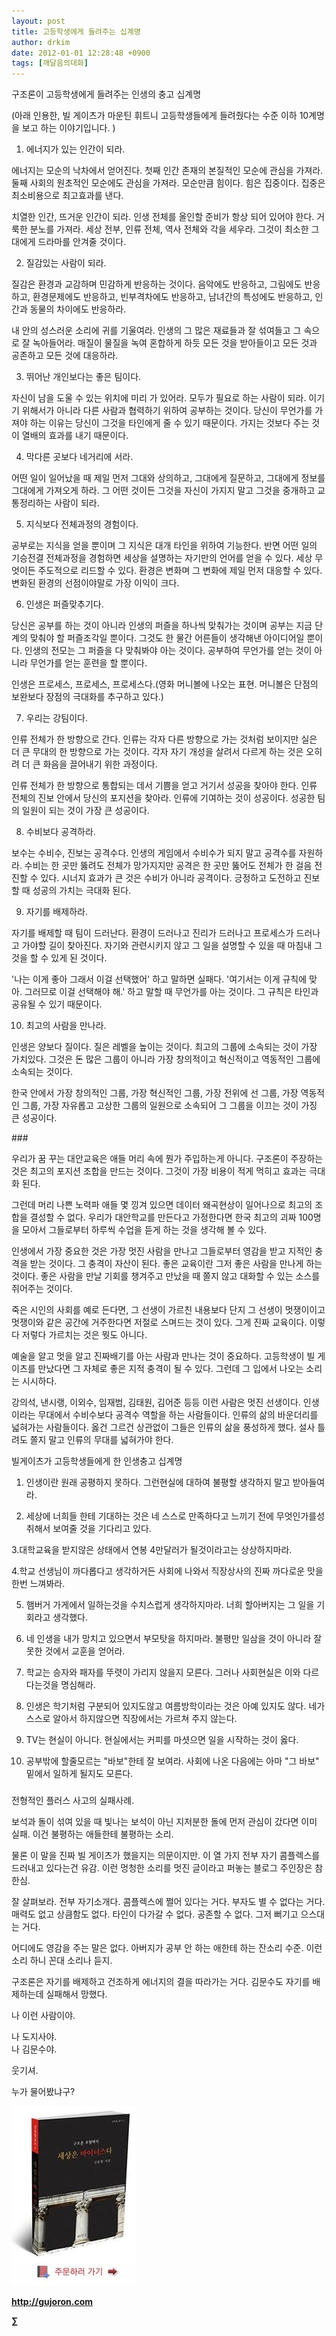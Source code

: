 ```yaml
---
layout: post
title: 고등학생에게 들려주는 십계명
author: drkim
date: 2012-01-01 12:28:48 +0900
tags: [깨달음의대화]
---
```

구조론이 고등학생에게 들려주는 인생의 충고 십계명 

(아래 인용한, 빌 게이츠가 마운틴 휘트니 고등학생들에게 들려줬다는 수준 이하 10계명을 보고 하는 이야기입니다. )







1) 에너지가 있는 인간이 되라. 

에너지는 모순의 낙차에서 얻어진다. 첫째 인간 존재의 본질적인 모순에 관심을 가져라. 둘째 사회의 원초적인 모순에도 관심을 가져라. 모순만큼 힘이다. 힘은 집중이다. 집중은 최소비용으로 최고효과를 낸다. 

치열한 인간, 뜨거운 인간이 되라. 인생 전체를 올인할 준비가 항상 되어 있어야 한다. 거룩한 분노를 가져라. 세상 전부, 인류 전체, 역사 전체와 각을 세우라. 그것이 최소한 그대에게 드라마를 안겨줄 것이다. 



2) 질감있는 사람이 되라. 

질감은 환경과 교감하며 민감하게 반응하는 것이다. 음악에도 반응하고, 그림에도 반응하고, 환경문제에도 반응하고, 빈부격차에도 반응하고, 남녀간의 특성에도 반응하고, 인간과 동물의 차이에도 반응하라. 



내 안의 성스러운 소리에 귀를 기울여라. 인생의 그 많은 재료들과 잘 섞여들고 그 속으로 잘 녹아들어라. 매질이 물질을 녹여 혼합하게 하듯 모든 것을 받아들이고 모든 것과 공존하고 모든 것에 대응하라. 



3) 뛰어난 개인보다는 좋은 팀이다. 



자신이 남을 도울 수 있는 위치에 미리 가 있어라. 모두가 필요로 하는 사람이 되라. 이기기 위해서가 아니라 다른 사람과 협력하기 위하여 공부하는 것이다. 당신이 무언가를 가져야 하는 이유는 당신이 그것을 타인에게 줄 수 있기 때문이다. 가지는 것보다 주는 것이 열배의 효과를 내기 때문이다. 



4) 막다른 곳보다 네거리에 서라. 

어떤 일이 일어났을 때 제일 먼저 그대와 상의하고, 그대에게 질문하고, 그대에게 정보를 그대에게 가져오게 하라. 그 어떤 것이든 그것을 자신이 가지지 말고 그것을 중개하고 교통정리하는 사람이 되라. 



5) 지식보다 전체과정의 경험이다. 



공부로는 지식을 얻을 뿐이며 그 지식은 대개 타인을 위하여 기능한다. 반면 어떤 일의 기승전결 전체과정을 경험하면 세상을 설명하는 자기만의 언어를 얻을 수 있다. 세상 무엇이든 주도적으로 리드할 수 있다. 환경은 변화며 그 변화에 제일 먼저 대응할 수 있다. 변화된 환경의 선점이야말로 가장 이익이 크다. 



6) 인생은 퍼즐맞추기다. 



당신은 공부를 하는 것이 아니라 인생의 퍼즐을 하나씩 맞춰가는 것이며 공부는 지금 단계의 맞춰야 할 퍼즐조각일 뿐이다. 그것도 한 물간 어른들이 생각해낸 아이디어일 뿐이다. 인생의 전모는 그 퍼즐을 다 맞춰봐야 아는 것이다. 공부하여 무언가를 얻는 것이 아니라 무언가를 얻는 훈련을 할 뿐이다. 



인생은 프로세스, 프로세스, 프로세스다.(영화 머니볼에 나오는 표현. 머니볼은 단점의 보완보다 장점의 극대화를 추구하고 있다.)



7) 우리는 강팀이다. 

인류 전체가 한 방향으로 간다. 인류는 각자 다른 방향으로 가는 것처럼 보이지만 실은 더 큰 무대의 한 방향으로 가는 것이다. 각자 자기 개성을 살려서 다르게 하는 것은 오히려 더 큰 화음을 끌어내기 위한 과정이다. 



인류 전체가 한 방향으로 통합되는 데서 기쁨을 얻고 거기서 성공을 찾아야 한다. 인류 전체의 진보 안에서 당신의 포지션을 찾아라. 인류에 기여하는 것이 성공이다. 성공한 팀의 일원이 되는 것이 가장 큰 성공이다. 



8) 수비보다 공격하라. 



보수는 수비수, 진보는 공격수다. 인생의 게임에서 수비수가 되지 말고 공격수를 자원하라. 수비는 한 곳만 뚫려도 전체가 망가지지만 공격은 한 곳만 뚫어도 전체가 한 걸음 전진할 수 있다. 시너지 효과가 큰 것은 수비가 아니라 공격이다. 긍정하고 도전하고 진보할 때 성공의 가치는 극대화 된다. 



9) 자기를 배제하라. 

자기를 배제할 때 팀이 드러난다. 환경이 드러나고 진리가 드러나고 프로세스가 드러나고 가야할 길이 찾아진다. 자기와 관련시키지 않고 그 일을 설명할 수 있을 때 마침내 그것을 할 수 있게 된 것이다. 

'나는 이게 좋아 그래서 이걸 선택했어' 하고 말하면 실패다. '여기서는 이게 규칙에 맞아. 그러므로 이걸 선택해야 해.' 하고 말할 때 무언가를 아는 것이다. 그 규칙은 타인과 공유될 수 있기 때문이다. 



10) 최고의 사람을 만나라. 

인생은 양보다 질이다. 질은 레벨을 높이는 것이다. 최고의 그룹에 소속되는 것이 가장 가치있다. 그것은 돈 많은 그룹이 아니라 가장 창의적이고 혁신적이고 역동적인 그룹에 소속되는 것이다. 

한국 안에서 가장 창의적인 그룹, 가장 혁신적인 그룹, 가장 전위에 선 그룹, 가장 역동적인 그룹, 가장 자유롭고 고상한 그룹의 일원으로 소속되어 그 그룹을 이끄는 것이 가징 큰 성공이다. 





\### 



우리가 꿈 꾸는 대안교육은 애들 머리 속에 뭔가 주입하는게 아니다. 구조론이 주장하는 것은 최고의 포지션 조합을 만드는 것이다. 그것이 가장 비용이 적게 먹히고 효과는 극대화 된다. 

그런데 머리 나쁜 노력파 애들 몇 낑겨 있으면 데이터 왜곡현상이 일어나으로 최고의 조합을 결성할 수 없다. 우리가 대안학교를 만든다고 가정한다면 한국 최고의 괴짜 100명을 모아서 그들로부터 하루씩 수업을 듣게 하는 것을 생각해 볼 수 있다. 

인생에서 가장 중요한 것은 가장 멋진 사람을 만나고 그들로부터 영감을 받고 지적인 충격을 받는 것이다. 그 충격이 자산이 된다. 좋은 교육이란 그저 좋은 사람을 만나게 하는 것이다. 좋은 사람을 만날 기회를 챙겨주고 만났을 때 쫄지 않고 대화할 수 있는 소스를 쥐어주는 것이다. 

죽은 시인의 사회를 예로 든다면, 그 선생이 가르친 내용보다 단지 그 선생이 멋쟁이이고 멋쟁이와 같은 공간에 거주한다면 저절로 스며드는 것이 있다. 그게 진짜 교육이다. 이렇다 저렇다 가르치는 것은 뭣도 아니다. 

예술을 알고 멋을 알고 진짜배기를 아는 사람과 만나는 것이 중요하다. 고등학생이 빌 게이츠를 만났다면 그 자체로 좋은 지적 충격이 될 수 있다. 그런데 그 입에서 나오는 소리는 시시하다. 

강의석, 낸시랭, 이외수, 임재범, 김태원, 김어준 등등 이런 사람은 멋진 선생이다. 인생이라는 무대에서 수비수보다 공격수 역할을 하는 사람들이다. 인류의 삶의 바운더리를 넓혀가는 사람들이다. 옳건 그르건 상관없이 그들은 인류의 삶을 풍성하게 했다. 설사 틀려도 쫄지 말고 인류의 무대를 넓혀가야 한다. 









빌게이츠가 고등학생들에게 한 인생충고 십계명 

1. 인생이란 원래 공평하지 못하다. 그런현실에 대하여 불평할 생각하지 말고 받아들여라. 

2. 세상에 너희들 한테 기대하는 것은 네 스스로 만족하다고 느끼기 전에 무엇인가를성취해서 보여줄 것을 기다리고 있다. 

3.대학교육을 받지않은 상태에서 연봉 4만달러가 될것이라고는 상상하지마라. 

4.학교 선생님이 까다롭다고 생각하거든 사회에 나와서 직장상사의 진짜 까다로운 맛을 한번 느껴봐라. 

5. 햄버거 가게에서 일하는것을 수치스럽게 생각하지마라. 너희 할아버지는 그 일을 기회라고 생각했다. 

6. 네 인생을 내가 망치고 있으면서 부모탓을 하지마라. 불평만 일삼을 것이 아니라 잘못한 것에서 교훈을 얻어라. 

7. 학교는 승자와 패자를 뚜렷이 가리지 않을지 모른다. 그러나 사회현실은 이와 다르다는것을 명심해라. 

8. 인생은 학기처럼 구분되어 있지도않고 여름방학이라는 것은 아예 있지도 않다. 네가 스스로 알아서 하지않으면 직장에서는 가르쳐 주지 않는다. 

9. TV는 현실이 아니다. 현실에서는 커피를 마셧으면 일을 시작하는 것이 옳다. 

10. 공부밖에 할줄모르는 "바보"한테 잘 보여라. 사회에 나온 다음에는 아마 "그 바보" 밑에서 일하게 될지도 모른다. 



###

전형적인 플러스 사고의 실패사례. 

보석과 돌이 섞여 있을 때 빛나는 보석이 아닌 지저분한 돌에 먼저 관심이 갔다면 이미 실패. 이건 불평하는 애들한테 불평하는 소리. 

물론 이 말을 진짜 빌 게이츠가 했을지는 의문이지만. 이 열 가지 전부 자기 콤플렉스를 드러내고 있다는건 유감. 이런 멍청한 소리를 멋진 글이라고 퍼놓는 블로그 주인장은 참 한심. 

잘 살펴보라. 전부 자기소개다. 콤플렉스에 쩔어 있다는 거다. 부자도 별 수 없다는 거다. 매력도 없고 상큼함도 없다. 타인이 다가갈 수 없다. 공존할 수 없다. 그저 뻐기고 으스대는 거다. 

어디에도 영감을 주는 말은 없다. 아버지가 공부 안 하는 애한테 하는 잔소리 수준. 이런 소리 하니 꼰대 소리나 듣지. 

구조론은 자기를 배제하고 건조하게 에너지의 결을 따라가는 거다. 김문수도 자기를 배제하는데 실패해서 망했다. 

나 이런 사람이야.

  
나 도지사야.  
나 김문수야. 

웃기셔. 

  
누가 물어봤냐구? 





![](/files/attach/images/198/668/222/0.JPG)


  






**http://gujoron.com** 


**∑**